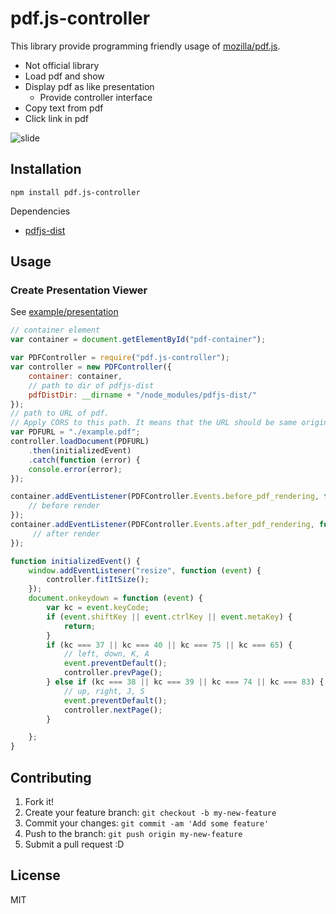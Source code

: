 # pdf.js-controller

This library provide programming friendly usage of [mozilla/pdf.js](https://github.com/mozilla/pdf.js "mozilla/pdf.js").

- Not official library
- Load pdf and show
- Display pdf as like presentation
    - Provide controller interface
- Copy text from pdf
- Click link in pdf

![slide](https://monosnap.com/file/MaOSPVD6tKMul2AUyppSJrKd7T63LD.png)

## Installation

    npm install pdf.js-controller

Dependencies

- [pdfjs-dist](https://www.npmjs.com/package/pdfjs-dist "pdfjs-dist")

## Usage

### Create Presentation Viewer

See [example/presentation](example/presentation)

```js
// container element
var container = document.getElementById("pdf-container");

var PDFController = require("pdf.js-controller");
var controller = new PDFController({
    container: container,
    // path to dir of pdfjs-dist
    pdfDistDir: __dirname + "/node_modules/pdfjs-dist/"
});
// path to URL of pdf.
// Apply CORS to this path. It means that the URL should be same origin.
var PDFURL = "./example.pdf";
controller.loadDocument(PDFURL)
    .then(initializedEvent)
    .catch(function (error) {
    console.error(error);
});

container.addEventListener(PDFController.Events.before_pdf_rendering, function (event) {
    // before render
});
container.addEventListener(PDFController.Events.after_pdf_rendering, function (event) {
     // after render
});

function initializedEvent() {
    window.addEventListener("resize", function (event) {
        controller.fitItSize();
    });
    document.onkeydown = function (event) {
        var kc = event.keyCode;
        if (event.shiftKey || event.ctrlKey || event.metaKey) {
            return;
        }
        if (kc === 37 || kc === 40 || kc === 75 || kc === 65) {
            // left, down, K, A
            event.preventDefault();
            controller.prevPage();
        } else if (kc === 38 || kc === 39 || kc === 74 || kc === 83) {
            // up, right, J, S
            event.preventDefault();
            controller.nextPage();
        }

    };
}
```

## Contributing

1. Fork it!
2. Create your feature branch: `git checkout -b my-new-feature`
3. Commit your changes: `git commit -am 'Add some feature'`
4. Push to the branch: `git push origin my-new-feature`
5. Submit a pull request :D

## License

MIT